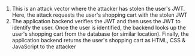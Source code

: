 1. This is an attack vector where the attacker has stolen the user's JWT. Here, the attack requests the user's shopping cart with the stolen JWT
1. The application backend verifies the JWT and then uses the JWT to identify the user. Once the user is identified, the backend looks up the user's shopping cart from the database (or similar location). Finally, the application backend returns the user's shopping cart as HTML, CSS & JavaScript to the attacker